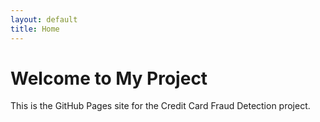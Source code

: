 ```yaml
---
layout: default
title: Home
---
```


# Welcome to My Project

This is the GitHub Pages site for the Credit Card Fraud Detection project.
